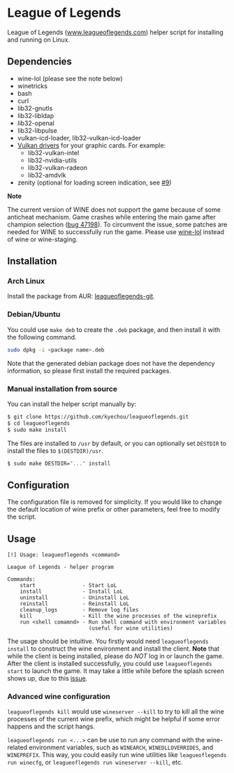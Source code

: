 # League of Legends

League of Legends (www.leagueoflegends.com) helper script for installing and
running on Linux.


## Dependencies

- wine-lol (please see the note below)
- winetricks
- bash
- curl
- lib32-gnutls
- lib32-libldap
- lib32-openal
- lib32-libpulse
- vulkan-icd-loader, lib32-vulkan-icd-loader
- [Vulkan drivers](https://wiki.archlinux.org/index.php/Vulkan) for your graphic
  cards. For example:
    - lib32-vulkan-intel
    - lib32-nvidia-utils
    - lib32-vulkan-radeon
    - lib32-amdvlk
- zenity (optional for loading screen indication, see [#9](https://github.com/kyechou/leagueoflegends/pull/9))

**Note**

The current version of WINE does not support the game because of some anticheat
mechanism. Game crashes while entering the main game after champion selection
([bug 47198](https://bugs.winehq.org/show_bug.cgi?id=47198)).
To circumvent the issue, some patches are needed for WINE to successfully run
the game. Please use [wine-lol](https://aur.archlinux.org/packages/wine-lol/)
instead of wine or wine-staging.


## Installation

### Arch Linux

Install the package from AUR: [leagueoflegends-git](https://aur.archlinux.org/packages/leagueoflegends-git).

### Debian/Ubuntu

You could use `make deb` to create the `.deb` package, and then install it with
the following command.

```sh
sudo dpkg -i <package name>.deb
```

Note that the generated debian package does not have the dependency information,
so please first install the required packages.

### Manual installation from source

You can install the helper script manually by:

```sh
$ git clone https://github.com/kyechou/leagueoflegends.git
$ cd leagueoflegends
$ sudo make install
```

The files are installed to `/usr` by default, or you can optionally set
`DESTDIR` to install the files to `$(DESTDIR)/usr`.

```sh
$ sudo make DESTDIR="..." install
```


## Configuration

The configuration file is removed for simplicity. If you would like to change
the default location of wine prefix or other parameters, feel free to modify the
script.


## Usage

```
[!] Usage: leagueoflegends <command>

League of Legends - helper program

Commands:
    start               - Start LoL
    install             - Install LoL
    uninstall           - Uninstall LoL
    reinstall           - Reinstall LoL
    cleanup_logs        - Remove log files
    kill                - Kill the wine processes of the wineprefix
    run <shell comamnd> - Run shell command with environment variables
                          (useful for wine utilities)
```

The usage should be intuitive. You firstly would need `leagueoflegends
install` to construct the wine environment and install the client. **Note** that
while the client is being installed, please do *NOT* log in or launch the game.
After the client is installed successfully, you could use `leagueoflegends
start` to launch the game. It may take a little while before the splash screen
shows up, due to this
[issue](https://www.reddit.com/r/leagueoflinux/comments/j07yrg/starting_the_client_script/).

### Advanced wine configuration

`leagueoflegends kill` would use `wineserver --kill` to try to kill all the wine
processes of the current wine prefix, which might be helpful if some error
happens and the script hangs.

`leagueoflegends run <...>` can be use to run any command with the wine-related
environment variables, such as `WINEARCH`, `WINEDLLOVERRIDES`, and `WINEPREFIX`.
This way, you could easily run wine utilities like `leagueoflegends run
winecfg`, or `leagueoflegends run wineserver --kill`, etc.
